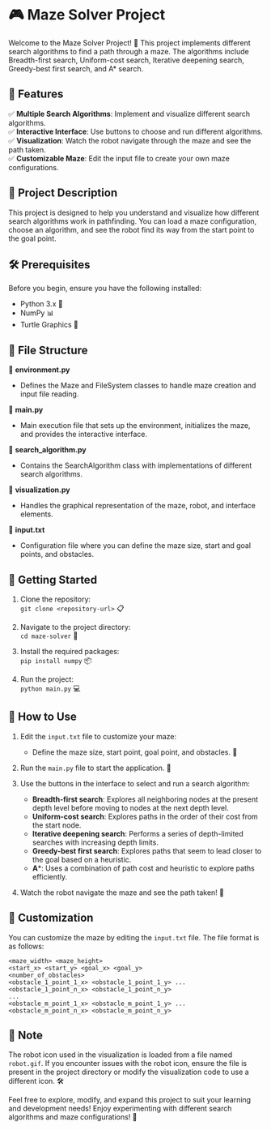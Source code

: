 # 🎮 Maze Solver Project

Welcome to the Maze Solver Project! 🚀 This project implements different search algorithms to find a path through a maze. The algorithms include Breadth-first search, Uniform-cost search, Iterative deepening search, Greedy-best first search, and A* search.

## 🌟 Features

✅ **Multiple Search Algorithms**: Implement and visualize different search algorithms.  
✅ **Interactive Interface**: Use buttons to choose and run different algorithms.  
✅ **Visualization**: Watch the robot navigate through the maze and see the path taken.  
✅ **Customizable Maze**: Edit the input file to create your own maze configurations.  

## 📝 Project Description

This project is designed to help you understand and visualize how different search algorithms work in pathfinding. You can load a maze configuration, choose an algorithm, and see the robot find its way from the start point to the goal point.

## 🛠️ Prerequisites

Before you begin, ensure you have the following installed:

- Python 3.x 🐍
- NumPy 📊
- Turtle Graphics 🎨

## 📁 File Structure

📁 **environment.py**  
- Defines the Maze and FileSystem classes to handle maze creation and input file reading.

📁 **main.py**  
- Main execution file that sets up the environment, initializes the maze, and provides the interactive interface.

📁 **search_algorithm.py**  
- Contains the SearchAlgorithm class with implementations of different search algorithms.

📁 **visualization.py**  
- Handles the graphical representation of the maze, robot, and interface elements.

📁 **input.txt**  
- Configuration file where you can define the maze size, start and goal points, and obstacles.

## 🚀 Getting Started

1. Clone the repository:  
   `git clone <repository-url>` 📋

2. Navigate to the project directory:  
   `cd maze-solver` 📂

3. Install the required packages:  
   `pip install numpy` 📦

4. Run the project:  
   `python main.py` 💻

## 🎯 How to Use

1. Edit the `input.txt` file to customize your maze:  
   - Define the maze size, start point, goal point, and obstacles. 📝

2. Run the `main.py` file to start the application. 🏁

3. Use the buttons in the interface to select and run a search algorithm:  
   - **Breadth-first search**: Explores all neighboring nodes at the present depth level before moving to nodes at the next depth level.  
   - **Uniform-cost search**: Explores paths in the order of their cost from the start node.  
   - **Iterative deepening search**: Performs a series of depth-limited searches with increasing depth limits.  
   - **Greedy-best first search**: Explores paths that seem to lead closer to the goal based on a heuristic.  
   - **A***: Uses a combination of path cost and heuristic to explore paths efficiently.  

4. Watch the robot navigate the maze and see the path taken! 🤖

## 🎨 Customization

You can customize the maze by editing the `input.txt` file. The file format is as follows:

```
<maze_width> <maze_height>
<start_x> <start_y> <goal_x> <goal_y>
<number_of_obstacles>
<obstacle_1_point_1_x> <obstacle_1_point_1_y> ... <obstacle_1_point_n_x> <obstacle_1_point_n_y>
...
<obstacle_m_point_1_x> <obstacle_m_point_1_y> ... <obstacle_m_point_n_x> <obstacle_m_point_n_y>
```

## 📝 Note

The robot icon used in the visualization is loaded from a file named `robot.gif`. If you encounter issues with the robot icon, ensure the file is present in the project directory or modify the visualization code to use a different icon. 🛠️

Feel free to explore, modify, and expand this project to suit your learning and development needs! Enjoy experimenting with different search algorithms and maze configurations! 🎉
